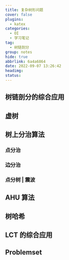 ```yaml
---
title: 复杂树形问题
cover: false
plugins:
  - katex
categories:
  - OI
  - 学习笔记
tag:
  - 树链剖分
group: notes
hide: true
abbrlink: 6a4a6864
date: 2022-09-07 13:26:42
headimg:
status:
---
```


<!--more-->

## 树链剖分的综合应用

## 虚树

## 树上分治算法

### 点分治

### 边分治

### 点分树 | 震波

## AHU 算法

## 树哈希

## LCT 的综合应用

## Problemset